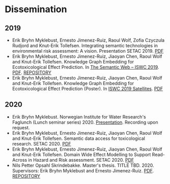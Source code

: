 # Dissemination

## 2019
* Erik Bryhn Myklebust, Ernesto Jimenez-Ruiz, Raoul Wolf, Zofia Czyczula Rudjord and Knut-Erik Tollefsen. Integrating semantic technologies in environmental risk assessment: A vision. Presentation SETAC 2019. [PDF]()
* Erik Bryhn Myklebust, Ernesto Jimenez-Ruiz, Jiaoyan Chen, Raoul Wolf and Knut-Erik Tollefsen. Knowledge Graph Embedding for Ecotoxicological Effect Prediction. In [The Semantic Web – ISWC 2019](https://link.springer.com/chapter/10.1007%2F978-3-030-30796-7_30). [PDF](). [REPOSITORY](https://github.com/NIVA-Knowledge-Graph/NIVAUC)
* Erik Bryhn Myklebust, Ernesto Jimenez-Ruiz, Jiaoyan Chen, Raoul Wolf and Knut-Erik Tollefsen. Knowledge Graph Embedding for Ecotoxicological Effect Prediction (Poster). In [ISWC 2019 Satellites](http://ceur-ws.org/Vol-2456/). [PDF]()

## 2020
* Erik Bryhn Myklebust. Norwegian Institute for Water Research's Faglunch (Lunch seminar series) 2020. [Presentation](). Recording upon request. 
* Erik Bryhn Myklebust, Ernesto Jimenez-Ruiz, Jiaoyan Chen, Raoul Wolf and Knut-Erik Tollefsen. Semantic data access for toxicological research. SETAC 2020. [PDF]()
* Erik Bryhn Myklebust, Ernesto Jimenez-Ruiz, Jiaoyan Chen, Raoul Wolf and Knut-Erik Tollefsen. Domain Wide Effect Modelling to Support Read-Across in Hazard and Risk assessment. SETAC 2020. [PDF]()
* Nils Petter Opsahl Skrindebakke. Master's thesis. TITLE TBD. 2020. Supervisors: Erik Bryhn Myklebust and Ernesto Jimenez-Ruiz. [PDF](). [REPOSITORY](https://github.com/Erik-BM/mpnp)
